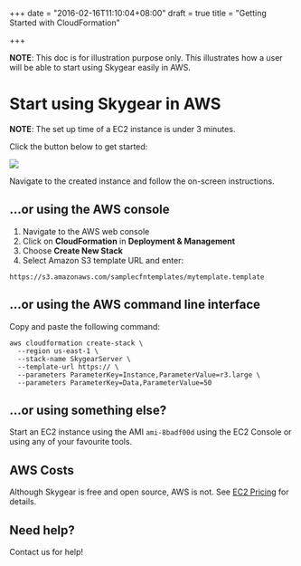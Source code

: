+++
date = "2016-02-16T11:10:04+08:00"
draft = true
title = "Getting Started with CloudFormation"

+++

**NOTE**: This doc is for illustration purpose only. This illustrates how
a user will be able to start using Skygear easily in AWS.

# Start using Skygear in AWS

**NOTE**: The set up time of a EC2 instance is under 3 minutes.

Click the button below to get started:

<a href="https://console.aws.amazon.com/cloudformation/home?region=us-east-1#/stacks/new?stackName=myteststack&templateURL=https://s3.amazonaws.com/samplecfntemplates/mytemplate.template" target="_new">
<img src="https://s3.amazonaws.com/cloudformation-examples/cloudformation-launch-stack.png">
</a>

Navigate to the created instance and follow the on-screen instructions.

## ...or using the AWS console

1. Navigate to the AWS web console
2. Click on **CloudFormation** in **Deployment & Management**
3. Choose **Create New Stack**
4. Select Amazon S3 template URL and enter:

```
https://s3.amazonaws.com/samplecfntemplates/mytemplate.template
```

## ...or using the AWS command line interface

Copy and paste the following command:

```
aws cloudformation create-stack \
  --region us-east-1 \
  --stack-name SkygearServer \
  --template-url https:// \
  --parameters ParameterKey=Instance,ParameterValue=r3.large \
  --parameters ParameterKey=Data,ParameterValue=50
```

## ...or using something else?

Start an EC2 instance using the AMI `ami-8badf00d` using the EC2 Console
or using any of your favourite tools.

## AWS Costs

Although Skygear is free and open source, AWS is not. See [EC2
Pricing](http://aws.amazon.com/ec2/pricing/) for
details.

## Need help?

Contact us for help!

